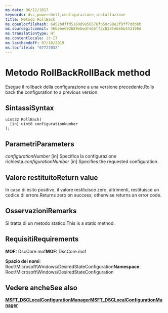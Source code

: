 ```yaml
---
ms.date: 06/12/2017
keywords: dsc,powershell,configurazione,installazione
title: Metodo RollBack
ms.openlocfilehash: 6452bdffd5160d9956576fb59c98e2f9ff7ddbbb
ms.sourcegitcommit: 46bebe692689ebedfe65ff2c828fe666b443198d
ms.translationtype: HT
ms.contentlocale: it-IT
ms.lasthandoff: 07/10/2019
ms.locfileid: "67727032"
---
```

# <a name="rollback-method"></a><span data-ttu-id="ccf53-103">Metodo RollBack</span><span class="sxs-lookup"><span data-stu-id="ccf53-103">RollBack method</span></span>

<span data-ttu-id="ccf53-104">Esegue il rollback della configurazione a una versione precedente.</span><span class="sxs-lookup"><span data-stu-id="ccf53-104">Rolls back the configuration to a previous version.</span></span>

## <a name="syntax"></a><span data-ttu-id="ccf53-105">Sintassi</span><span class="sxs-lookup"><span data-stu-id="ccf53-105">Syntax</span></span>

```mof
uint32 RollBack(
  [in] uint8 configurationNumber
);
```

## <a name="parameters"></a><span data-ttu-id="ccf53-106">Parametri</span><span class="sxs-lookup"><span data-stu-id="ccf53-106">Parameters</span></span>

<span data-ttu-id="ccf53-107">*configurationNumber* \[in\] Specifica la configurazione richiesta.</span><span class="sxs-lookup"><span data-stu-id="ccf53-107">*configurationNumber* \[in\] Specifies the requested configuration.</span></span>

## <a name="return-value"></a><span data-ttu-id="ccf53-108">Valore restituito</span><span class="sxs-lookup"><span data-stu-id="ccf53-108">Return value</span></span>

<span data-ttu-id="ccf53-109">In caso di esito positivo, il valore restituisce zero, altrimenti, restituisce un codice di errore.</span><span class="sxs-lookup"><span data-stu-id="ccf53-109">Returns zero on success; otherwise returns an error code.</span></span>

## <a name="remarks"></a><span data-ttu-id="ccf53-110">Osservazioni</span><span class="sxs-lookup"><span data-stu-id="ccf53-110">Remarks</span></span>

<span data-ttu-id="ccf53-111">Si tratta di un metodo statico.</span><span class="sxs-lookup"><span data-stu-id="ccf53-111">This is a static method.</span></span>

## <a name="requirements"></a><span data-ttu-id="ccf53-112">Requisiti</span><span class="sxs-lookup"><span data-stu-id="ccf53-112">Requirements</span></span>

<span data-ttu-id="ccf53-113">**MOF:** DscCore.mof</span><span class="sxs-lookup"><span data-stu-id="ccf53-113">**MOF:** DscCore.mof</span></span>

<span data-ttu-id="ccf53-114">**Spazio dei nomi**: Root\Microsoft\Windows\DesiredStateConfiguration</span><span class="sxs-lookup"><span data-stu-id="ccf53-114">**Namespace**: Root\Microsoft\Windows\DesiredStateConfiguration</span></span>

## <a name="see-also"></a><span data-ttu-id="ccf53-115">Vedere anche</span><span class="sxs-lookup"><span data-stu-id="ccf53-115">See also</span></span>

[<span data-ttu-id="ccf53-116">**MSFT_DSCLocalConfigurationManager**</span><span class="sxs-lookup"><span data-stu-id="ccf53-116">**MSFT_DSCLocalConfigurationManager**</span></span>](msft-dsclocalconfigurationmanager.md)
